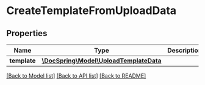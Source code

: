 # CreateTemplateFromUploadData

## Properties
Name | Type | Description | Notes
------------ | ------------- | ------------- | -------------
**template** | [**\DocSpring\Model\UploadTemplateData**](UploadTemplateData.md) |  | 

[[Back to Model list]](../README.md#documentation-for-models) [[Back to API list]](../README.md#documentation-for-api-endpoints) [[Back to README]](../README.md)


